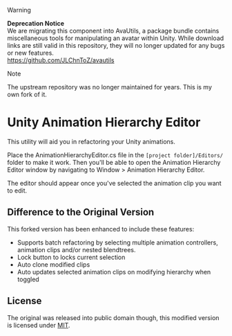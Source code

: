 > [!WARNING]
> **Deprecation Notice**  
> We are migrating this component into AvaUtils, a package bundle contains miscellaneous tools for manipulating an avatar within Unity.
> While download links are still valid in this repository, they will no longer updated for any bugs or new features.  
> https://github.com/JLChnToZ/avautils

> [!NOTE]
> The upstream repository was no longer maintained for years. This is my own fork of it.

Unity Animation Hierarchy Editor
================================

This utility will aid you in refactoring your Unity animations.

Place the AnimationHierarchyEditor.cs file in the `[project folder]/Editors/` folder to make it work. Then you'll be able to open the Animation Hierarchy Editor window by navigating to Window > Animation Hierarchy Editor.

The editor should appear once you've selected the animation clip you want to edit.

## Difference to the Original Version

This forked version has been enhanced to include these features:

- Supports batch refactoring by selecting multiple animation controllers, animation clips and/or nested blendtrees.
- Lock button to locks current selection
- Auto clone modified clips
- Auto updates selected animation clips on modifying hierarchy when toggled

## License

The original was released into public domain though, this modified version is licensed under [MIT](LICENSE).
